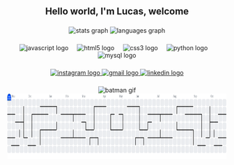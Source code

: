 <h2 align="center">Hello world, I'm Lucas, welcome</h2>

###

<div align="center">
  <img src="https://github-readme-stats.vercel.app/api?username=nekashiii&hide_title=false&hide_rank=false&show_icons=true&include_all_commits=true&count_private=true&disable_animations=false&theme=dracula&locale=en&hide_border=true" height="150" alt="stats graph" />
  <img src="https://github-readme-stats.vercel.app/api/top-langs?username=nekashiii&locale=en&hide_title=false&layout=compact&card_width=320&langs_count=5&theme=dracula&hide_border=true&cache_seconds=86400" height="150" alt="languages graph" />
</div>

###

<div align="center">
  <img src="https://cdn.jsdelivr.net/gh/devicons/devicon/icons/javascript/javascript-original.svg" height="30" alt="javascript logo" />
  <img width="12" />
  <img src="https://cdn.jsdelivr.net/gh/devicons/devicon/icons/html5/html5-original.svg" height="30" alt="html5 logo" />
  <img width="12" />
  <img src="https://cdn.jsdelivr.net/gh/devicons/devicon/icons/css3/css3-original.svg" height="30" alt="css3 logo" />
  <img width="12" />
  <img src="https://cdn.jsdelivr.net/gh/devicons/devicon/icons/python/python-original.svg" height="30" alt="python logo" />
  <img width="12" />
  <img src="https://cdn.jsdelivr.net/gh/devicons/devicon/icons/mysql/mysql-original.svg" height="30" alt="mysql logo" />
</div>

###

<div align="center">
  <a href="https://www.instagram.com/forwhatlucas_?igsh=YTE4YzVsZnRiNXY%3D&utm_source=qr" target="_blank">
    <img src="https://img.shields.io/static/v1?message=Instagram&logo=instagram&label=&color=E4405F&logoColor=white&labelColor=&style=for-the-badge" height="35" alt="instagram logo" />
  </a>
  <a href="mailto:lucashenriquexyz2@gmail.com" target="_blank">
    <img src="https://img.shields.io/static/v1?message=Gmail&logo=gmail&label=&color=EA4335&logoColor=white&labelColor=&style=for-the-badge" height="35" alt="gmail logo" />
  </a>
  <a href="https://br.linkedin.com/in/lucas-henrique-a087972a4" target="_blank">
    <img src="https://img.shields.io/static/v1?message=LinkedIn&logo=linkedin&label=&color=0A66C2&logoColor=white&labelColor=&style=for-the-badge" height="35" alt="linkedin logo" />
  </a>
</div>

###

<div align="center">
  <img src="https://pa1.aminoapps.com/6495/e2f069acd12ec85e306a9b843aa617f30f58ab22_hq.gif" height="150" alt="batman gif" />
  <picture>
    <source media="(prefers-color-scheme: dark)" srcset="https://raw.githubusercontent.com/nekashiii/nekashiii/output/pacman-contribution-graph-dark.svg">
    <source media="(prefers-color-scheme: light)" srcset="https://raw.githubusercontent.com/nekashiii/nekashiii/output/pacman-contribution-graph.svg">
    <img alt="pacman contribution graph" src="https://raw.githubusercontent.com/nekashiii/nekashiii/output/pacman-contribution-graph.svg" height="150" />
  </picture>
</div>
